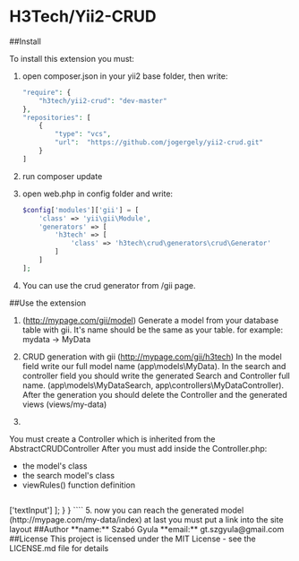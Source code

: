 # H3Tech/Yii2-CRUD #

##Install

To install this extension you must:

1. open composer.json in your yii2 base folder, then write: 
	````php
	"require": {
		"h3tech/yii2-crud": "dev-master"
    },
	"repositories": [
        {
            "type": "vcs",
            "url":  "https://github.com/jogergely/yii2-crud.git"
        }
    ]
	````

2. run composer update

3. open web.php in config folder and write:
	````php
	$config['modules']['gii'] = [
        'class' => 'yii\gii\Module',
        'generators' => [
            'h3tech' => [
                'class' => 'h3tech\crud\generators\crud\Generator'
            ]
        ]
    ];
	````

4. You can use the crud generator from /gii page.

##Use the extension

1. (http://mypage.com/gii/model)
Generate a model from your database table with gii. It's name should be the same as your table. for example: mydata -> MyData 

2. CRUD generation with gii (http://mypage.com/gii/h3tech)
In the model field write our full model name (app\models\MyData). In the search and controller field you should write the generated Search and  Controller full name. (app\models\MyDataSearch, app\controllers\MyDataController).
After the generation you should delete the Controller and the generated views (views/my-data)

4. 
You must create a Controller which is inherited from the AbstractCRUDController
After you must add inside the Controller.php:
 * the model's class
 * the search model's class
 * viewRules() function definition
	````php
<?php
 
namespace app\controllers;
 
use h3tech\crud\controllers\AbstractCRUDController;
 
class TestDataController extends AbstractCRUDController
{
    protected static $MODEL = 'app\models\MyData';
    protected static $SEARCH_MODEL = 'app\models\MyDataSearch';
 
    public static function viewRules() {
        return [
            'data' => ['textInput']
        ];
    }
}
````

5. now you can reach the generated model (http://mypage.com/my-data/index)
at last you must put a link into the site layout

##Author

**name:** Szabó Gyula
**email:** gt.szgyula@gmail.com

##License

This project is licensed under the MIT License - see the LICENSE.md file for details
